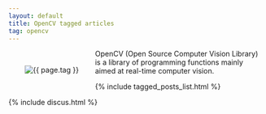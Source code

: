 ```yaml
---
layout: default
title: OpenCV tagged articles
tag: opencv
---
```


<div style="float: left; margin: 2.0rem;">
	<img src="/public/images/{{ page.tag }}.png" style="max-width: 10rem;" alt="{{ page.tag }}" />
</div>

OpenCV (Open Source Computer Vision Library) is a library of programming functions mainly aimed at real-time computer vision.

{% include tagged_posts_list.html %}

{% include discus.html %}

